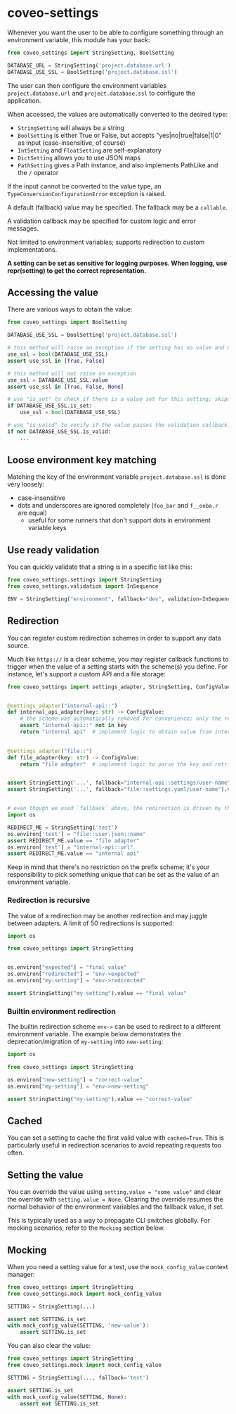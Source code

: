 # coveo-settings

Whenever you want the user to be able to configure something through an environment variable, this module has your back:

```python
from coveo_settings import StringSetting, BoolSetting

DATABASE_URL = StringSetting('project.database.url')
DATABASE_USE_SSL = BoolSetting('project.database.ssl')
```

The user can then configure the environment variables `project.database.url` and `project.database.ssl` to configure the application.

When accessed, the values are automatically converted to the desired type:

- `StringSetting` will always be a string
- `BoolSetting` is either True or False, but accepts "yes|no|true|false|1|0" as input (case-insensitive, of course)
- `IntSetting` and `FloatSetting` are self-explanatory
- `DictSetting` allows you to use JSON maps
- `PathSetting` gives a Path instance, and also implements PathLike and the `/` operator

If the input cannot be converted to the value type, an `TypeConversionConfigurationError` exception is raised.

A default (fallback) value may be specified. The fallback may be a `callable`.

A validation callback may be specified for custom logic and error messages.

Not limited to environment variables; supports redirection to custom implementations.

**A setting can be set as sensitive for logging purposes. When logging, use repr(setting) to get the correct representation.**



## Accessing the value

There are various ways to obtain the value:

```python
from coveo_settings import BoolSetting

DATABASE_USE_SSL = BoolSetting('project.database.ssl')

# this method will raise an exception if the setting has no value and no fallback
use_ssl = bool(DATABASE_USE_SSL)
assert use_ssl in [True, False]

# this method will not raise an exception
use_ssl = DATABASE_USE_SSL.value
assert use_ssl in [True, False, None]

# use "is_set" to check if there is a value set for this setting; skips validation check
if DATABASE_USE_SSL.is_set:
    use_ssl = bool(DATABASE_USE_SSL)

# use "is_valid" to verify if the value passes the validation callback. implies is_set.
if not DATABASE_USE_SSL.is_valid:
    ...
```


## Loose environment key matching

Matching the key of the environment variable `project.database.ssl` is done very loosely:

- case-insensitive
- dots and underscores are ignored completely (`foo_bar` and `f__ooba.r` are equal)
    - useful for some runners that don't support dots in environment variable keys


## Use ready validation

You can quickly validate that a string is in a specific list like this:

```python
from coveo_settings.settings import StringSetting
from coveo_settings.validation import InSequence

ENV = StringSetting("environment", fallback="dev", validation=InSequence("prod", "staging", "dev"))
```


## Redirection

You can register custom redirection schemes in order to support any data source.

Much like `https://` is a clear scheme, you may register callback functions to trigger when the value of a setting
starts with the scheme(s) you define. For instance, let's support a custom API and a file storage: 

```python
from coveo_settings import settings_adapter, StringSetting, ConfigValue


@settings_adapter("internal-api::")
def internal_api_adapter(key: str) -> ConfigValue:
    # the scheme was automatically removed for convenience; only the resource remains  
    assert "internal-api::" not in key
    return "internal api"  # implement logic to obtain value from internal api
    

@settings_adapter("file::")
def file_adapter(key: str) -> ConfigValue:
    return "file adapter"  # implement logic to parse the key and retrieve the setting value 


assert StringSetting('...', fallback="internal-api::settings/user-name").value == "internal api"
assert StringSetting('...', fallback="file::settings.yaml/user-name").value == "file adapter"


# even though we used `fallback` above, the redirection is driven by the user:
import os

REDIRECT_ME = StringSetting('test')
os.environ['test'] = "file::user.json::name"
assert REDIRECT_ME.value == "file adapter"
os.environ['test'] = "internal-api::url"
assert REDIRECT_ME.value == "internal api"
```

Keep in mind that there's no restriction on the prefix scheme; it's your responsibility to pick something unique 
that can be set as the value of an environment variable.


### Redirection is recursive

The value of a redirection may be another redirection and may juggle between adapters. 
A limit of 50 redirections is supported:

```python
import os

from coveo_settings import StringSetting


os.environ["expected"] = "final value"
os.environ["redirected"] = "env->expected"
os.environ["my-setting"] = "env->redirected"

assert StringSetting("my-setting").value == "final value"
```

### Builtin environment redirection

The builtin redirection scheme `env->` can be used to redirect to a different environment variable.
The example below demonstrates the deprecation/migration of `my-setting` into `new-setting`: 

```python
import os

from coveo_settings import StringSetting

os.environ["new-setting"] = "correct-value"
os.environ["my-setting"] = "env->new-setting"

assert StringSetting("my-setting").value == "correct-value"
```

## Cached

You can set a setting to cache the first valid value with `cached=True`.
This is particularly useful in redirection scenarios to avoid repeating requests too often.


## Setting the value

You can override the value using `setting.value = "some value"` and clear the override with `setting.value = None`. 
Clearing the override resumes the normal behavior of the environment variables and the fallback value, if set.

This is typically used as a way to propagate CLI switches globally.
For mocking scenarios, refer to the `Mocking` section below.


## Mocking

When you need a setting value for a test, use the `mock_config_value` context manager:

```python
from coveo_settings import StringSetting
from coveo_settings.mock import mock_config_value

SETTING = StringSetting(...)

assert not SETTING.is_set
with mock_config_value(SETTING, 'new-value'):
    assert SETTING.is_set
```

You can also clear the value:

```python
from coveo_settings import StringSetting
from coveo_settings.mock import mock_config_value

SETTING = StringSetting(..., fallback='test')

assert SETTING.is_set
with mock_config_value(SETTING, None):
    assert not SETTING.is_set
```
